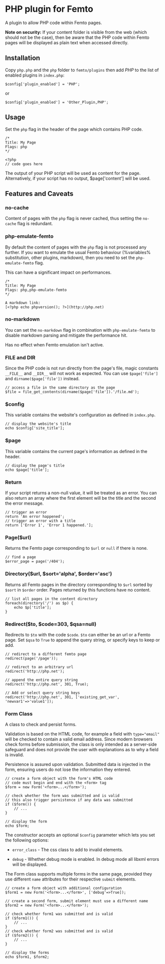 PHP plugin for Femto
====================

A plugin to allow PHP code within Femto pages.

**Note on security:** If your content folder is visible from the web (which 
should not be the case), then be aware that the PHP code within Femto pages 
will be displayed as plain text when accessed directly.

Installation
------------
Copy `php.php` and the `php` folder to `femto/plugins` then add _PHP_ to the 
list of enabled plugins in `index.php`:

    $config['plugin_enabled'] = 'PHP';

or

    $config['plugin_enabled'] = 'Other_Plugin,PHP';


Usage
-----
Set the `php` flag in the header of the page which contains PHP code.

    /*
    Title: My Page
    Flags: php
    */

    <?php
    // code goes here

The output of your PHP script will be used as content for the page. 
Alternatively, if your script has no output, $page['content'] will be used.

Features and Caveats
--------------------
### no-cache
Content of pages with the `php` flag is never cached, thus setting the 
`no-cache` flag is redundant.

### php-emulate-femto
By default the content of pages with the `php` flag is not processed any
further. If you want to emulate the usual Femto behaviour (%variables% 
substitution, other plugins, markdown), then you need to set the 
`php-emulate-femto` flag.

This can have a significant impact on performances.

    /*
    Title: My Page
    Flags: php,php-emulate-femto
    */

    A markdown link:
    [<?php echo phpversion(); ?>](http://php.net)

### no-markdown
You can set the `no-markdown` flag in combination with `php-emulate-femto` to
disable markdown parsing and mitigate the performance hit.

Has no effect when Femto emulation isn't active.

### __FILE__ and __DIR__
Since the PHP code is not run directly from the page's file, magic constants
`__FILE__` and `__DIR__` will not work as expected. You can use `$page['file']`
and `dirname($page['file'])` instead.

    // access a file in the same directory as the page
    $file = file_get_contents(dirname($page['file']).'/file.md');

### $config
This variable contains the website's configuration as defined in `index.php`.

    // display the website's title
    echo $config['site_title'];

### $page
This variable contains the current page's information as defined in the header.

    // display the page's title
    echo $page['title'];

### Return
If your script returns a non-null value, it will be treated as an error. You can
also return an array where the first element will be the title and the second
the error message.

    // trigger an error
    return 'An error happened';
    // trigger an error with a title
    return ['Error 1', 'Error 1 happened.'];

### Page($url)
Returns the Femto page corresponding to `$url` or `null` if there is none.

    // find a page
    $error_page = page('/404');

### Directory($url, $sort='alpha', $order='asc')
Returns all Femto pages in the directory corresponding to `$url` sorted by
`$sort` in `$order` order. Pages returned by this functions have no content.

    // list all pages in the content directory
    foreach(directory('/') as $p) {
        echo $p['title'];
    }

### Redirect($to, $code=303, $qsa=null)
Redirects to `$to` with the code `$code`. `$to` can either be an url or a Femto
page. Set `$qsa` to `True` to append the query string, or specify keys to keep
or add.

    // redirect to a different femto page
    redirect(page('/page'));

    // redirect to an arbitrary url
    redirect('http://php.net');
 
    // append the entire query string
    redirect('http://php.net', 301, True);
 
    // Add or select query string keys
    redirect('http://php.net', 301, ['existing_get_var', 'newvar1'=>'value1']);

### Form Class
A class to check and persist forms.

Validation is based on the HTML code, for example a field with `type="email"`
will be checked to contain a valid email address. Since modern browsers check 
forms before submission, the class is only intended as a server-side safeguard 
and does not provide the user with explanations as to why a field is invalid.

Persistence is assured upon validation. Submitted data is injected in the form,
ensuring users do not lose the information they entered.

    // create a form object with the form's HTML code
    // code must begin and end with the <form> tag
    $form = new Form('<form>...</form>');

    // check whether the form was submitted and is valid
    // this also trigger persistence if any data was submitted
    if ($form()) {
        // ...
    }

    // display the form
    echo $form;

The constructor accepts an optional `$config` parameter which lets you set the
following options:

* `error_class` - The css class to add to invalid elements.

* `debug` - Whether debug mode is enabled. In debug mode all libxml errors will
be displayed.

The Form class supports multiple forms in the same page, provided they use
different `name` attributes for their respective `submit` elements.

    // create a form object with additional configuration
    $form1 = new Form('<form>...</form>', ['debug'=>True]);

    // create a second form, submit element must use a different name
    $form2 = new Form('<form>...</form>');

    // check whether form1 was submitted and is valid
    if ($form1()) {
        // ...
    }
    // check whether form2 was submitted and is valid
    if ($form2()) {
        // ...
    }

    // display the forms
    echo $form1, $form2;

